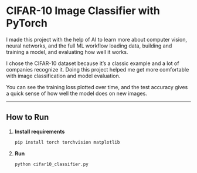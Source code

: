 # CIFAR-10 Image Classifier with PyTorch

I made this project with the help of AI to learn more about computer vision, neural networks, and the full ML workflow loading data, building and training a model, and evaluating how well it works.

I chose the CIFAR-10 dataset because it’s a classic example and a lot of companies recognize it. Doing this project helped me get more comfortable with image classification and model evaluation.

You can see the training loss plotted over time, and the test accuracy gives a quick sense of how well the model does on new images.

---

## How to Run

1. **Install requirements**
   ```bash
   pip install torch torchvision matplotlib

2. **Run**
    ```bash
   python cifar10_classifier.py
